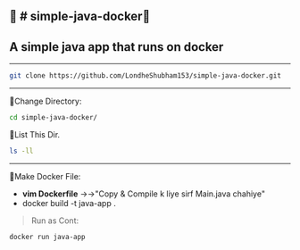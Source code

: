 :rocket: # simple-java-docker:rocket:
---
## A simple java app that runs on docker
---
```bash
git clone https://github.com/LondheShubham153/simple-java-docker.git
```
----
:file_folder:Change Directory:
```bash
cd simple-java-docker/
```
:file_folder:List This Dir.
```bash
ls -ll
```
---
:whale:Make Docker File:
- **vim Dockerfile** →→"Copy & Compile k liye sirf Main.java chahiye"
- docker build -t java-app .

> Run as Cont:
```bash
docker run java-app
```

